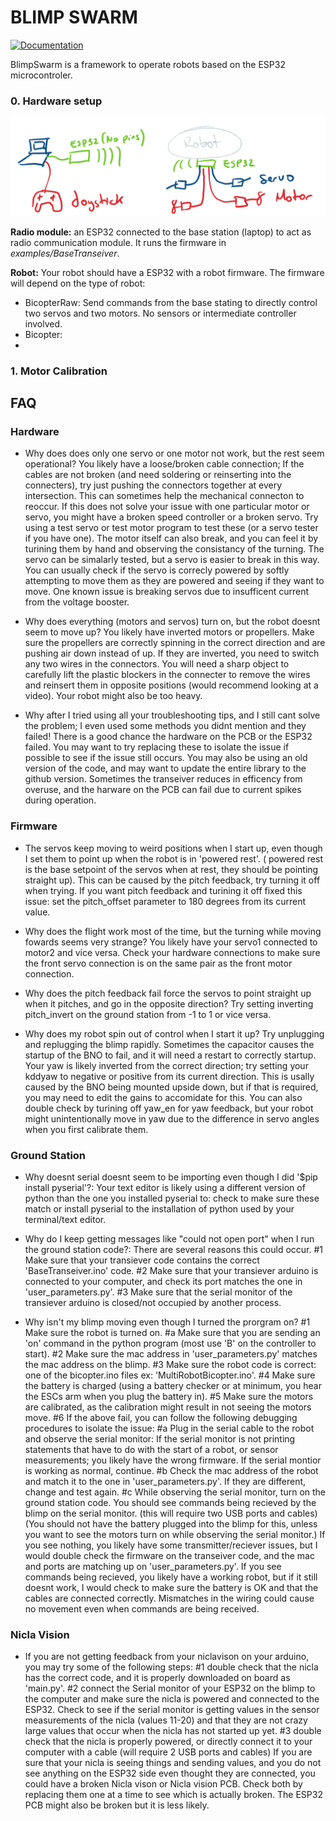 # BLIMP SWARM
[![Documentation](https://img.shields.io/badge/Documentation-website)](https://lehighblimpgroup.github.io/BlimpSwarm/)

BlimpSwarm is a framework to operate robots based on the ESP32 microcontroler.



### 0. Hardware setup
![alt text](doc/figures/setup.png "Title")

**Radio module:** an ESP32 connected to the base station (laptop) to act as radio communication module.
It runs the firmware in _examples/BaseTranseiver_.

**Robot:** Your robot should have a ESP32 with a robot firmware.
The firmware will depend on the type of robot:
* BicopterRaw: Send commands from the base stating to directly control two servos and two motors. No sensors or intermediate controller involved.
* Bicopter:
* 

### 1. Motor Calibration






## FAQ

### Hardware

* Why does does only one servo or one motor not work, but the rest seem operational?
You likely have a loose/broken cable connection; If the cables are not broken (and need soldering or reinserting into the connecters), try just pushing the connectors together at every intersection. This can sometimes help the mechanical connecton to reoccur. 
If this does not solve your issue with one particular motor or servo, you might have a broken speed controller or a broken servo. Try using a test servo or test motor program to test these (or a servo tester if you have one). The motor itself can also break, and you can feel it by turining them by hand and observing the consistancy of the turning. The servo can be simalarly tested, but a servo is easier to break in this way. You can usually check if the servo is correcly powered by softly attempting to move them as they are powered and seeing if they want to move. One known issue is breaking servos due to insufficent current from the voltage booster. 

* Why does everything (motors and servos) turn on, but the robot doesnt seem to move up?
You likely have inverted motors or propellers. Make sure the propellers are correctly spinning in the correct direction and are pushing air down instead of up. If they are inverted, you need to switch any two wires in the connectors. You will need a sharp object to carefully lift the plastic blockers in the connecter to remove the wires and reinsert them in opposite positions (would recommend looking at a video).
Your robot might also be too heavy. 

* Why after I tried using all your troubleshooting tips, and I still cant solve the problem; I even used some methods you didnt mention and they failed!
There is a good chance the hardware on the PCB or the ESP32 failed. You may want to try replacing these to isolate the issue if possible to see if the issue still occurs. You may also be using an old version of the code, and may want to update the entire library to the github version. Sometimes the transeiver reduces in efficency from overuse, and the harware on the PCB can fail due to current spikes during operation. 




### Firmware

* The servos keep moving to weird positions when I start up, even though I set them to point up when the robot is in 'powered rest'. ( powered rest is the base setpoint of the servos when at rest, they should be pointing straight up).
This can be caused by the pitch feedback, try turning it off when trying. If you want pitch feedback and turining it off fixed this issue: set the pitch_offset parameter to 180 degrees from its current value. 

* Why does the flight work most of the time, but the turning while moving fowards seems very strange?
You likely have your servo1 connected to motor2 and vice versa. Check your hardware connections to make sure the front servo connection is on the same pair as the front motor connection. 

* Why does the pitch feedback fail force the servos to point straight up when it pitches, and go in the opposite direction?
Try setting inverting pitch_invert on the ground station from -1 to 1 or vice versa. 

* Why does my robot spin out of control when I start it up?
Try unplugging and replugging the blimp rapidly. Sometimes the capacitor causes the startup of the BNO to fail, and it will need a restart to correctly startup. 
Your yaw is likely inverted from the correct direction; try setting your kddyaw to negative or positive from its current direction. This is usally caused by the BNO being mounted upside down, but if that is required, you may need to edit the gains to accomidate for this. You can also double check by turining off yaw_en for yaw feedback, but your robot might unintentionally move in yaw due to the difference in servo angles when you first calibrate them. 




### Ground Station

* Why doesnt serial doesnt seem to be importing even though I did '$pip install pyserial'?: 
Your text editor is likely using a different version of python than the one you installed pyserial to: check to make sure these match or install pyserial to the installation of python used by your terminal/text editor.

* Why do I keep getting messages like "could not open port" when I run the ground station code?:
There are several reasons this could occur. 
#1 Make sure that your transiever code contains the correct 'BaseTranseiver.ino' code. 
#2 Make sure that your transiever arduino is connected to your computer, and check its port matches the one in 'user_parameters.py'.
#3 Make sure that the serial monitor of the transiever arduino is closed/not occupied by another process.

* Why isn't my blimp moving even though I turned the prorgram on?
#1 Make sure the robot is turned on.
    #a Make sure that you are sending an 'on' command in the python program (most use 'B' on the controller to start).
#2 Make sure the mac address in 'user_parameters.py' matches the mac address on the blimp.
#3 Make sure the robot code is correct: one of the bicopter.ino files ex: 'MultiRobotBicopter.ino'.
#4 Make sure the battery is charged (using a battery checker or at minimum, you hear the ESCs arm when you plug the battery in).
#5 Make sure the motors are calibrated, as the calibration might result in not seeing the motors move. 
#6 If the above fail, you can follow the following debugging procedures to isolate the issue:
#a Plug in the serial cable to the robot and observe the serial monitor:
    If the serial monitor is not printing statements that have to do with the start of a robot, or sensor measurements; you likely have the wrong firmware.
    If the serial montior is working as normal, continue.
#b Check the mac address of the robot and match it to the one in 'user_parameters.py'.
    If they are different, change and test again.
#c While observing the serial monitor, turn on the ground station code. You should see commands being recieved by the blimp on the serial monitor. (this will require two USB ports and cables) (You should not have the battery plugged into the blimp for this, unless you want to see the motors turn on while observing the serial monitor.)
    If you see nothing, you likely have some transmitter/reciever issues, but I would double check the firmware on the transeiver code, and the mac and ports are matching up on 'user_parameters.py'.
    If you see commands being recieved, you likely have a working robot, but if it still doesnt work, I would check to make sure the battery is OK and that the cables are connected correctly. Mismatches in the wiring could cause no movement even when commands are being received.


### Nicla Vision

* If you are not getting feedback from your niclavison on your arduino, you may try some of the following steps:
#1 double check that the nicla has the correct code, and it is properly downloaded on board as 'main.py'.
#2 connect the Serial monitor of your ESP32 on the blimp to the computer and make sure the nicla is powered and connected to the ESP32. Check to see if the serial monitor is getting values in the sensor measurements of the nicla (values 11-20) and that they are not crazy large values that occur when the nicla has not started up yet.
#3 double check that the nicla is properly powered, or directly connect it to your computer with a cable (will require 2 USB ports and cables)
    If you are sure that your nicla is seeing things and sending values, and you do not see anything on the ESP32 side even thought they are connected, you could have a broken Nicla vison or Nicla vision PCB. Check both by replacing them one at a time to see which is actually broken. The ESP32 PCB might also be broken but it is less likely. 

